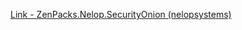 [Link - ZenPacks.Nelop.SecurityOnion (nelopsystems)](https://github.com/nelopsystems/ZenPacks.Nelop.SecurityOnion)
